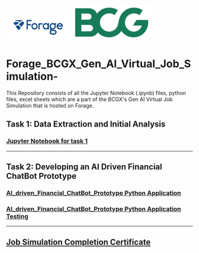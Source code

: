 <p>
<img src="https://github.com/ADVAIT135/Forage_BCGX_Gen_AI_Virtual_Job_Simulation-/blob/f8817969c667dddc33502a889a1095ce936d1750/Forage.PNG?raw=True" alt="Forage" >
<img src="https://github.com/ADVAIT135/Forage_BCGX_Gen_AI_Virtual_Job_Simulation-/blob/f8817969c667dddc33502a889a1095ce936d1750/BCG_MONOGRAM_RGB_GREEN.png?raw=true" height = 100px  alt="CommonWealth Bank" >
</p>

# Forage_BCGX_Gen_AI_Virtual_Job_Simulation-
This Repository consists of all the Jupyter Notebook (.ipynb) files, python files, excel sheets which are a part of the BCGX's Gen AI Virtual Job Simulation that is hosted on Forage.

## Task 1: Data Extraction and Initial Analysis
### [Jupyter Notebook for task 1](https://github.com/ADVAIT135/Forage_BCGX_Gen_AI_Virtual_Job_Simulation-/blob/f8817969c667dddc33502a889a1095ce936d1750/Task%201%3A%20Data%20Extraction%20and%20Initial%20Analysis/Forage%20BCGX%20Gen%20AI%20Task%201%20Data%20Extraction%20and%20Initial%20Analysis.ipynb)
<hr>

## Task 2: Developing an AI Driven Financial ChatBot Prototype
### [AI_driven_Financial_ChatBot_Prototype Python Application](https://github.com/ADVAIT135/Forage_BCGX_Gen_AI_Virtual_Job_Simulation-/blob/f8817969c667dddc33502a889a1095ce936d1750/Task%202%3A%20Developing%20a%20AI%20driven%20Financial%20Chatbot%20Prototype/AI_driven_Financial_ChatBot_Prototype.py)

### [AI_driven_Financial_ChatBot_Prototype Python Application Testing](https://github.com/ADVAIT135/Forage_BCGX_Gen_AI_Virtual_Job_Simulation-/blob/f8817969c667dddc33502a889a1095ce936d1750/Task%202%3A%20Developing%20a%20AI%20driven%20Financial%20Chatbot%20Prototype/Testing%20of%20AI%20Driven%20Financial%20Chatbot%20Prototype.ipynb)
<hr>

## [Job Simulation Completion Certificate](https://forage-uploads-prod.s3.amazonaws.com/completion-certificates/BCG%20/gabev3vXhuACr48eb_BCG_xHj9pxotQTSvEtW8B_1710863830552_completion_certificate.pdf)
